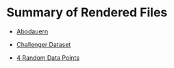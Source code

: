 # Summary of Rendered Files


- [Abodauern](./abodauer.md)

- [Challenger Dataset](./challenger.md)

- [4 Random Data Points](./lr4.md)

